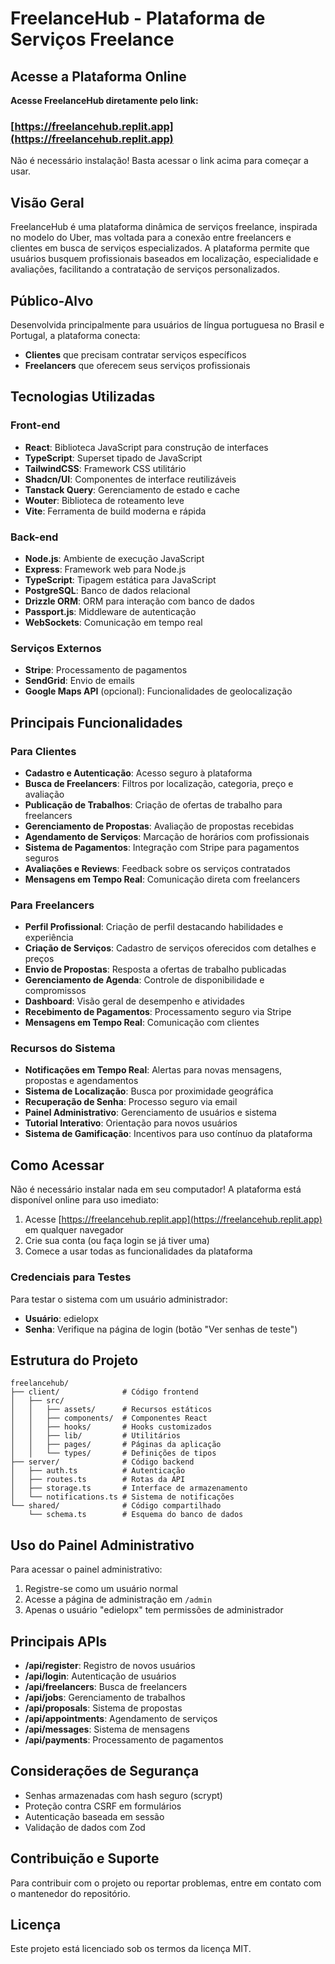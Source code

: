 # FreelanceHub - Plataforma de Serviços Freelance

## Acesse a Plataforma Online

**Acesse FreelanceHub diretamente pelo link:**
### [https://freelancehub.replit.app](https://freelancehub.replit.app)

Não é necessário instalação! Basta acessar o link acima para começar a usar.

## Visão Geral

FreelanceHub é uma plataforma dinâmica de serviços freelance, inspirada no modelo do Uber, mas voltada para a conexão entre freelancers e clientes em busca de serviços especializados. A plataforma permite que usuários busquem profissionais baseados em localização, especialidade e avaliações, facilitando a contratação de serviços personalizados.

## Público-Alvo

Desenvolvida principalmente para usuários de língua portuguesa no Brasil e Portugal, a plataforma conecta:
- **Clientes** que precisam contratar serviços específicos
- **Freelancers** que oferecem seus serviços profissionais

## Tecnologias Utilizadas

### Front-end
- **React**: Biblioteca JavaScript para construção de interfaces
- **TypeScript**: Superset tipado de JavaScript
- **TailwindCSS**: Framework CSS utilitário
- **Shadcn/UI**: Componentes de interface reutilizáveis
- **Tanstack Query**: Gerenciamento de estado e cache
- **Wouter**: Biblioteca de roteamento leve
- **Vite**: Ferramenta de build moderna e rápida

### Back-end
- **Node.js**: Ambiente de execução JavaScript
- **Express**: Framework web para Node.js
- **TypeScript**: Tipagem estática para JavaScript
- **PostgreSQL**: Banco de dados relacional
- **Drizzle ORM**: ORM para interação com banco de dados
- **Passport.js**: Middleware de autenticação
- **WebSockets**: Comunicação em tempo real

### Serviços Externos
- **Stripe**: Processamento de pagamentos
- **SendGrid**: Envio de emails
- **Google Maps API** (opcional): Funcionalidades de geolocalização

## Principais Funcionalidades

### Para Clientes
- **Cadastro e Autenticação**: Acesso seguro à plataforma
- **Busca de Freelancers**: Filtros por localização, categoria, preço e avaliação
- **Publicação de Trabalhos**: Criação de ofertas de trabalho para freelancers
- **Gerenciamento de Propostas**: Avaliação de propostas recebidas
- **Agendamento de Serviços**: Marcação de horários com profissionais
- **Sistema de Pagamentos**: Integração com Stripe para pagamentos seguros
- **Avaliações e Reviews**: Feedback sobre os serviços contratados
- **Mensagens em Tempo Real**: Comunicação direta com freelancers

### Para Freelancers
- **Perfil Profissional**: Criação de perfil destacando habilidades e experiência
- **Criação de Serviços**: Cadastro de serviços oferecidos com detalhes e preços
- **Envio de Propostas**: Resposta a ofertas de trabalho publicadas
- **Gerenciamento de Agenda**: Controle de disponibilidade e compromissos
- **Dashboard**: Visão geral de desempenho e atividades
- **Recebimento de Pagamentos**: Processamento seguro via Stripe
- **Mensagens em Tempo Real**: Comunicação com clientes

### Recursos do Sistema
- **Notificações em Tempo Real**: Alertas para novas mensagens, propostas e agendamentos
- **Sistema de Localização**: Busca por proximidade geográfica
- **Recuperação de Senha**: Processo seguro via email
- **Painel Administrativo**: Gerenciamento de usuários e sistema
- **Tutorial Interativo**: Orientação para novos usuários
- **Sistema de Gamificação**: Incentivos para uso contínuo da plataforma

## Como Acessar

Não é necessário instalar nada em seu computador! A plataforma está disponível online para uso imediato:

1. Acesse [https://freelancehub.replit.app](https://freelancehub.replit.app) em qualquer navegador
2. Crie sua conta (ou faça login se já tiver uma)
3. Comece a usar todas as funcionalidades da plataforma

### Credenciais para Testes

Para testar o sistema com um usuário administrador:
- **Usuário**: edielopx
- **Senha**: Verifique na página de login (botão "Ver senhas de teste")

## Estrutura do Projeto

```
freelancehub/
├── client/              # Código frontend
│   ├── src/
│   │   ├── assets/      # Recursos estáticos
│   │   ├── components/  # Componentes React
│   │   ├── hooks/       # Hooks customizados
│   │   ├── lib/         # Utilitários
│   │   ├── pages/       # Páginas da aplicação
│   │   └── types/       # Definições de tipos
├── server/              # Código backend
│   ├── auth.ts          # Autenticação
│   ├── routes.ts        # Rotas da API
│   ├── storage.ts       # Interface de armazenamento
│   └── notifications.ts # Sistema de notificações
└── shared/              # Código compartilhado
    └── schema.ts        # Esquema do banco de dados
```

## Uso do Painel Administrativo

Para acessar o painel administrativo:
1. Registre-se como um usuário normal
2. Acesse a página de administração em `/admin`
3. Apenas o usuário "edielopx" tem permissões de administrador

## Principais APIs

- **/api/register**: Registro de novos usuários
- **/api/login**: Autenticação de usuários
- **/api/freelancers**: Busca de freelancers
- **/api/jobs**: Gerenciamento de trabalhos
- **/api/proposals**: Sistema de propostas
- **/api/appointments**: Agendamento de serviços
- **/api/messages**: Sistema de mensagens
- **/api/payments**: Processamento de pagamentos

## Considerações de Segurança

- Senhas armazenadas com hash seguro (scrypt)
- Proteção contra CSRF em formulários
- Autenticação baseada em sessão
- Validação de dados com Zod

## Contribuição e Suporte

Para contribuir com o projeto ou reportar problemas, entre em contato com o mantenedor do repositório.

## Licença

Este projeto está licenciado sob os termos da licença MIT.